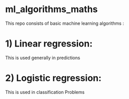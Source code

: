 # ml_algorithms_maths
This repo consists of basic machine learning algorithms :

# 1) Linear regression:
This is used generally in predictions
# 2) Logistic regression:
This is used in classification Problems
